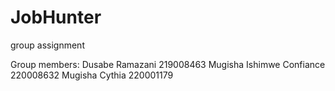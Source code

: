 # JobHunter
group assignment 

Group members:
Dusabe Ramazani 219008463
Mugisha Ishimwe Confiance 220008632
Mugisha Cythia 220001179
